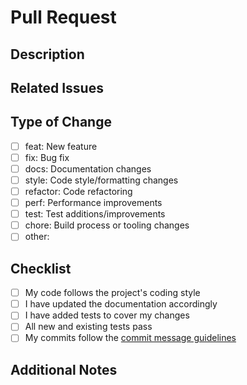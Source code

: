# Pull Request

## Description
<!-- Provide a brief description of the changes in this PR -->

## Related Issues
<!-- Reference any related issues using the format: "Closes #123" or "Fixes #123" -->

## Type of Change
<!-- Mark the appropriate option with an "x" -->
- [ ] feat: New feature
- [ ] fix: Bug fix
- [ ] docs: Documentation changes
- [ ] style: Code style/formatting changes
- [ ] refactor: Code refactoring
- [ ] perf: Performance improvements
- [ ] test: Test additions/improvements
- [ ] chore: Build process or tooling changes
- [ ] other: <!-- Please specify -->

## Checklist
<!-- Mark items with an "x" when completed -->
- [ ] My code follows the project's coding style
- [ ] I have updated the documentation accordingly
- [ ] I have added tests to cover my changes
- [ ] All new and existing tests pass
- [ ] My commits follow the [commit message guidelines](../docs/COMMIT_GUIDELINES.md)

## Additional Notes
<!-- Add any additional information that might be helpful for reviewers -->